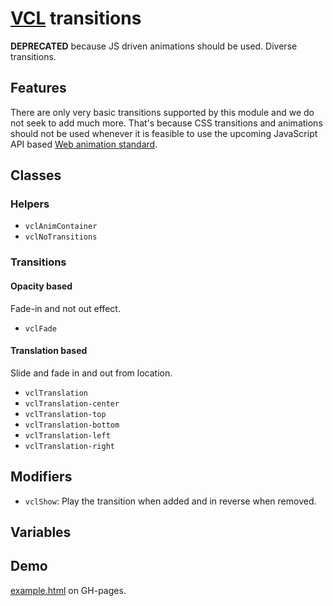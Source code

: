# [VCL](https://vcl.github.io/) transitions

**DEPRECATED** because JS driven animations should be used.
Diverse transitions.

## Features

There are only very basic transitions supported by this module and we
do not seek to add much more. That's because CSS transitions and animations
should not be used whenever it is feasible to use the upcoming
JavaScript API based
[Web animation standard](http://w3c.github.io/web-animations/).

## Classes

### Helpers

- `vclAnimContainer`
- `vclNoTransitions`

### Transitions

#### Opacity based

Fade-in and not out effect.

- `vclFade`

#### Translation based

Slide and fade in and out from location.

- `vclTranslation`
- `vclTranslation-center`
- `vclTranslation-top`
- `vclTranslation-bottom`
- `vclTranslation-left`
- `vclTranslation-right`

## Modifiers

- `vclShow`: Play the transition when added and in reverse when removed.

## Variables

## Demo

[example.html](/demo/example.html) on GH-pages.

